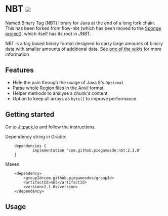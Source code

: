 # NBT [![](https://jitpack.io/v/piegamesde/nbt.svg)](https://jitpack.io/#piegamesde/nbt)

Named Binary Tag (NBT) library for Java at the end of a long fork chain. This has been forked from flow-nbt (which has been moved to the [Sponge project](https://github.com/SpongePowered/nbt)), which itself has its root in JNBT.

NBT is a tag based binary format designed to carry large amounts of binary data with smaller amounts of additional data. See [one of the wikis](https://wiki.vg/NBT) for more information

## Features

- Hide the pain through the usage of Java 8's `Optional`
- Parse whole Region files in the Anvil format
- Helper methods to analyse a chunk's content
- Option to keep all arrays as `byte[]` to improve performance

## Getting started

Go to [Jitpack.io](https://jitpack.io/#piegamesde/gson-fire) and follow the instructions.

Dependency string in Gradle:
```
	dependencies {
	        implementation 'com.github.piegamesde:nbt:2.1.0'
	}
```

Maven:
```
	<dependency>
	    <groupId>com.github.piegamesde</groupId>
	    <artifactId>nbt</artifactId>
	    <version>2.1.0</version>
	</dependency>
```

## Usage
